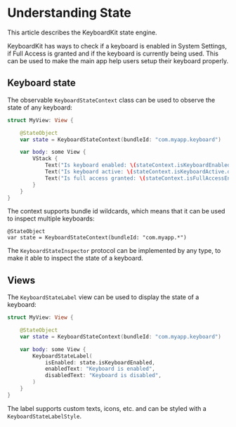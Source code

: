 # Understanding State

This article describes the KeyboardKit state engine.

KeyboardKit has ways to check if a keyboard is enabled in System Settings, if Full Access is granted and if the keyboard is currently being used. This can be used to make the main app help users setup their keyboard properly. 


## Keyboard state

The observable ``KeyboardStateContext`` class can be used to observe the state of any keyboard:

```swift
struct MyView: View {

    @StateObject
    var state = KeyboardStateContext(bundleId: "com.myapp.keyboard")

    var body: some View {
        VStack {
            Text("Is keyboard enabled: \(stateContext.isKeyboardEnabled.description)")
            Text("Is keyboard active: \(stateContext.isKeyboardActive.description)")
            Text("Is full access granted: \(stateContext.isFullAccessEnabled.description)")
        }
    }
} 
```

The context supports bundle id wildcards, which means that it can be used to inspect multiple keyboards:

```
@StateObject
var state = KeyboardStateContext(bundleId: "com.myapp.*")
```

The ``KeyboardStateInspector`` protocol can be implemented by any type, to make it able to inspect the state of a keyboard.


## Views

The ``KeyboardStateLabel`` view can be used to display the state of a keyboard:

```swift
struct MyView: View {

    @StateObject
    var state = KeyboardStateContext(bundleId: "com.myapp.keyboard")

    var body: some View {
        KeyboardStateLabel(
            isEnabled: state.isKeyboardEnabled,
            enabledText: "Keyboard is enabled",
            disabledText: "Keyboard is disabled",
        )
    }
} 
```

The label supports custom texts, icons, etc. and can be styled with a ``KeyboardStateLabelStyle``.
